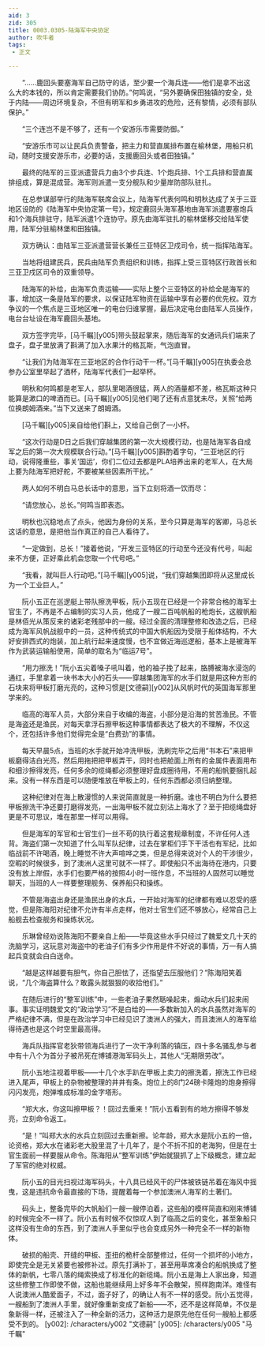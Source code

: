 ```yaml
---
aid: 3
zid: 305
title: 0003.0305-陆海军中央协定
author: 吹牛者
tags: 
 - 正文

---
```




　　“……鹿回头要塞海军自己防守的话，至少要一个海兵连——他们是拿不出这么大的本钱的，所以肯定需要我们协防。”何鸣说，“另外要确保田独镇的安全，处于内陆——周边环境复杂，不但有明军和乡勇进攻的危险，还有黎情，必须有部队保护。”

　　“三个连岂不是不够了，还有一个安游乐市需要防御。”

　　“安游乐市可以让民兵负责警备，把主力和营直属排布置在榆林堡，用船只机动，随时支援安游乐市，必要的话，支援鹿回头或者田独镇。”

　　最终的陆军的三亚派遣营兵力由3个步兵连、1个炮兵排、1个工兵排和营直属排组成，算是混成营。海军则派遣一支分舰队和少量岸防部队驻扎。

　　在总参谋部举行的陆海军联席会议上，陆海军代表何鸣和明秋达成了关于三亚地区设防的《陆海军中央协定第一号》，规定鹿回头海军基地由海军派遣要塞炮兵和1个海兵排驻守，陆军派遣1个连协守。原先由海军驻扎的榆林堡移交给陆军使用，陆军分驻榆林堡和田独镇。

　　双方确认：由陆军三亚派遣营营长兼任三亚特区卫戍司令，统一指挥陆海军。

　　当地将组建民兵，民兵由陆军负责组织和训练，指挥上受三亚特区行政首长和三亚卫戍区司令的双重领导。

　　陆海军的补给，由海军负责运输——实际上整个三亚特区的补给全是海军的事，增加这一条是陆军的要求，以保证陆军物资在运输中享有必要的优先权。双方争议的一个焦点是三亚地区唯一的电台归谁掌握，最后决定电台由陆军人员操作，电台台址设在海军鹿回头基地。

　　双方签字完毕，[马千瞩][y005]带头鼓起掌来，随后海军的女通讯兵们端来了盘子，盘子里放满了斟满了加入水果汁的格瓦斯，气泡直冒。

　　“让我们为陆海军在三亚地区的合作行动干一杯。”[马千瞩][y005]在执委会总参办公室里举起了酒杯，陆海军代表们一起举杯。

　　明秋和何鸣都是老军人，部队里喝酒很猛，两人的酒量都不差，格瓦斯这种只能算是漱口的啤酒而已。[马千瞩][y005]见他们喝了还有点意犹未尽，关照“给两位换朗姆酒来。”当下又送来了朗姆酒。

　　[马千瞩][y005]亲自给他们斟上，又给自己倒了一小杯。

　　“这次行动是D日之后我们穿越集团的第一次大规模行动，也是陆海军各自成军之后的第一次大规模联合行动。”[马千瞩][y005]斟酌着字句，“三亚地区的行动，说得隆重些，事关‘国运’，你们二位过去都是PLA培养出来的老军人，在大局上要为陆海军把好舵，不要被某些因素所干扰。”

　　两人如何不明白马总长话中的意思，当下立刻将酒一饮而尽：

　　“请您放心，总长。”何鸣当即表态。

　　明秋也沉稳地点了点头，他因为身份的关系，至今只算是海军的客卿，马总长这话的意思，是把他当作真正的自己人看待了。

　　“一定做到，总长！”接着他说，“开发三亚特区的行动至今还没有代号，叫起来不方便，正好乘此机会您取一个代号吧。”

　　“我看，就叫巨人行动吧。”[马千瞩][y005]说，“我们穿越集团即将从这里成长为一个工业巨人。”

　　阮小五正在巡逻艇上带队擦洗甲板，阮小五现在已经是一个非常合格的海军士官生了，不再是不占编制的实习人员，他成了一艘二百吨帆船的枪炮长，这艘帆船是林佰光从策反来的诸彩老残部中的一艘。经过全面的清理整修和改造之后，已经成为海军风帆战舰中的一员，这种传统式的中国大帆船因为受限于船体结构，不大好安排西式的炮装，加上航行起来速度慢，也不宜做近海巡逻船，基本上是被海军作为武装运输船使用，简单的取名为“临运7号”。

　　“用力擦洗！”阮小五尖着嗓子吼叫着，他的袖子挽了起来，胳膊被海水浸泡的通红，手里拿着一块书本大小的石头——穿越集团海军的水手们就是用这种方形的石块来将甲板打磨光亮的，这种习惯是[文德嗣][y002]从风帆时代的英国海军那里学来的。

　　临高的海军人员，大部分来自于收编的海盗，小部分是沿海的贫苦渔民。不管是海盗还是渔民，对每天拿浮石擦甲板这种事情都表达了极大的不理解，不仅这个，还包括许多他们觉得完全是“白费劲”的事情。

　　每天早晨5点，当班的水手就开始冲洗甲板，洗刷完毕之后用“书本石”来把甲板磨得洁白光亮，然后用拖把把甲板弄干，同时也把舱面上所有的金属件表面用布和细沙擦得发亮，任何多余的缆绳都必须整理好盘成圈待用，不用的船帆要捆扎起来。没有一样东西是可以随便堆放在甲板上的，任何东西都必须归纳整理。

　　这种纪律对在海上散漫惯的人来说简直就是一种折磨。谁也不明白为什么要把甲板擦洗干净还要打磨得发亮，一出海甲板不就立刻沾上海水了？至于把缆绳盘好更是不可思议，堆在那里一样可以用得。

　　但是海军的军官和士官生们一丝不苟的执行着这套规章制度，不许任何人违背。海盗们第一次知道了什么叫军队纪律，过去在掌柜们手下干活也有军纪，比如临战前不许喝酒，晚上睡觉不许大声喧哗之类，但是总得来说对个人的干涉很少，空暇的时候很多，到了澳洲人这里可就不一样了。即使船只不出海待在港内，只要没有放上岸假，水手们也要严格的按照4小时一班作息，不当班的人固然可以睡觉聊天，当班的人一样要整理舰务、保养船只和操练。

　　不管是海盗出身还是渔民出身的水兵，一开始对海军的纪律都有难以忍受的感觉，但是陈海阳对纪律不允许有半点走样，他对士官生们还不够放心，经常自己上船舰去检查舰务和操练状况。

　　乐琳曾经劝说陈海阳不要亲自上船——毕竟这些水手只经过了魏爱文几十天的洗脑学习，这玩意对海盗中的老油子们有多少作用是件不好说的事情，万一有人搞起兵变就会白白送命。

　　“越是这样越要有胆气，你自己胆怯了，还指望去压服他们？”陈海阳笑着说，“几个海盗算什么？敢露头就狠狠的收拾他们。”

　　在随后进行的“整军训练”中，一些老油子果然聒噪起来，煽动水兵们起来闹事。事实证明魏爱文的“政治学习”不是白给的——多数新加入的水兵虽然对海军的严格纪律不满，但是在政治学习中已经见识了澳洲人的强大，而且澳洲人的海军给得待遇也是这个时空里最高得。

　　海兵队指挥官老狄带领海兵进行了一次干净利落的镇压，四十多名骚乱参与者中有十八个为首分子被吊死在博铺港海军码头上，其他人“无期限劳改”。

　　阮小五地注视着甲板——十几个水手趴在甲板上卖力的擦洗着，擦洗工作已经进入尾声，甲板上的杂物被整理的井井有条。炮位上的8门24磅卡隆炮的炮身擦得闪闪发亮，炮弹堆成标准的金字塔形。

　　“郑大水，你这叫擦甲板？！回过去重来！”阮小五看到有的地方擦得不够发亮，立刻命令返工。

　　“是！”叫郑大水的水兵立刻回过去重新擦。论年龄，郑大水是阮小五的一倍，论资格，郑大水在诸彩老大股里混了十几年了，是个不折不扣的老海狗，但是在士官生面前一样要服从命令。陈海阳从“整军训练”伊始就狠抓了上下级概念，建立起了军官的绝对权威。

　　阮小五的目光扫视过海军码头，十八具已经风干的尸体被铁链吊着在海风中摇曳，这是违抗命令最直接的下场，提醒着每一个参加澳洲人海军的土著们。

　　码头上，整备完毕的大帆船们一艘一艘停泊着，这些船的模样简直和刚来博铺的时候完全不一样了。阮小五有时候不仅惊叹人到了临高之后的变化，甚至象船只这样没有生命的东西，到了澳洲人手里似乎也会变成另外一种完全不一样的新物体。

　　破损的船壳、开缝的甲板、歪扭的桅杆全部整修过，任何一个损坏的小地方，即使完全是无关紧要也被修补过。原先打满补丁，甚至用草席凑合的船帆换成了整体的新帆，七零八落的绳索换成了标准化的新缆绳。阮小五是海上人家出身，知道这些修整工作即使不做，这船也能继续用上好多年不会散架，照样跑南洋。难怪有人说澳洲人酷爱面子，不过，面子好了，的确让人有不一样的感受。阮小五觉得，一艘船到了澳洲人手里，就好像重新变成了新船——不，还不是这样简单，不仅是象新得一样，还被注入了一种全新的活力，这种活力是原先他在任何一艘船上都感受不到的。
[y002]: /characters/y002 "文德嗣"
[y005]: /characters/y005 "马千瞩"


